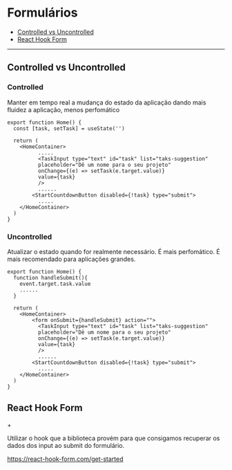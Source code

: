 # Formulários

<ul>
<li><a href="#controll">Controlled vs Uncontrolled</a></li>
<li><a href="#form">React Hook Form</a></li>
</ul>

---------

<h2 id="controll">Controlled vs Uncontrolled</h2>

### Controlled

Manter em tempo real a mudança do estado da aplicação dando mais fluidez a aplicação, menos perfomático

~~~~tsx
export function Home() {
  const [task, setTask] = useState('')

  return (
    <HomeContainer>
          .....
          <TaskInput type="text" id="task" list="taks-suggestion" 
          placeholder="Dê um nome para o seu projeto" 
          onChange={(e) => setTask(e.target.value)}
          value={task}
          />
          ......
        <StartCountdownButton disabled={!task} type="submit">
          .....
    </HomeContainer>
  )
}
~~~~

### Uncontrolled

Atualizar o estado quando for realmente necessário. É mais perfomático. É mais recomendado para aplicações grandes.

~~~~tsx
export function Home() {
  function handleSubmit(){
    event.target.task.value
    ......
  }

  return (
    <HomeContainer>
        <form onSubmit={handleSubmit} action="">
          <TaskInput type="text" id="task" list="taks-suggestion" 
          placeholder="Dê um nome para o seu projeto" 
          onChange={(e) => setTask(e.target.value)}
          value={task}
          />
          ......
        <StartCountdownButton disabled={!task} type="submit">
          .....
    </HomeContainer>
  )
}
~~~~

<h2 id="form">React Hook Form</h2>+

Utilizar o hook que a biblioteca provém para que consigamos recuperar os dados dos input ao submit do formulário.

https://react-hook-form.com/get-started



